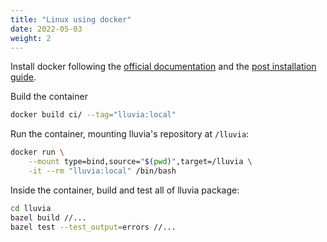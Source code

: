 ```yaml
---
title: "Linux using docker"
date: 2022-05-03
weight: 2
---
```


Install docker following the [official documentation](https://docs.docker.com/engine/install/ubuntu/) and the [post installation guide](https://docs.docker.com/engine/install/linux-postinstall/).

Build the container

```bash
docker build ci/ --tag="lluvia:local"
```

Run the container, mounting lluvia's repository at `/lluvia`:

```bash
docker run \
    --mount type=bind,source="$(pwd)",target=/lluvia \
    -it --rm "lluvia:local" /bin/bash
```

Inside the container, build and test all of lluvia package:

```bash
cd lluvia
bazel build //...
bazel test --test_output=errors //...
```
